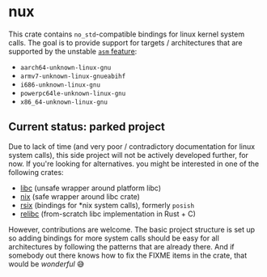 # nux

This crate contains `no_std`-compatible bindings for linux kernel system calls.
The goal is to provide support for targets / architectures that are supported by
the unstable [`asm` feature](https://github.com/rust-lang/rust/issues/72016):

- `aarch64-unknown-linux-gnu`
- `armv7-unknown-linux-gnueabihf`
- `i686-unknown-linux-gnu`
- `powerpc64le-unknown-linux-gnu`
- `x86_64-unknown-linux-gnu`

## Current status: parked project

Due to lack of time (and very poor / contradictory documentation for linux
system calls), this side project will not be actively developed further, for
now. If you're looking for alternatives. you might be interested in one of the
following crates:

- [libc](https://crates.io/crates/libc) (unsafe wrapper around platform libc)
- [nix](https://crates.io/crates/nix) (safe wrapper around libc crate)
- [rsix](https://crates.io/crates/rsix) (bindings for *nix system calls), formerly `posish`
- [relibc](https://github.com/redox-os/relibc) (from-scratch libc implementation in Rust + C)

However, contributions are welcome. The basic project structure is set up so
adding bindings for more system calls should be easy for all architectures by
following the patterns that are already there. And if somebody out there knows
how to fix the FIXME items in the crate, that would be *wonderful* 😅
